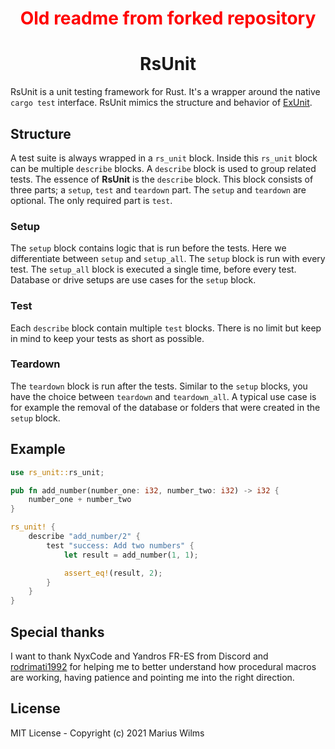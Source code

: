 <!-- markdownlint-disable MD033 MD041 -->

<div style="color:Red" align="center">

# Old readme from forked repository

</div>

<div align="center">

# RsUnit

</div>

RsUnit is a unit testing framework for Rust. It's a wrapper around the native `cargo test` interface. RsUnit mimics the structure and behavior of [ExUnit](https://hexdocs.pm/ex_unit/1.12/ExUnit.html).

## Structure

A test suite is always wrapped in a `rs_unit` block. Inside this `rs_unit` block can be multiple `describe` blocks. A `describe` block is used to group related tests. The essence of **RsUnit** is the `describe` block. This block consists of three parts; a `setup`, `test` and `teardown` part. The `setup` and `teardown` are optional. The only required part is `test`.

### Setup

The `setup` block contains logic that is run before the tests. Here we differentiate between `setup` and `setup_all`. The `setup` block is run with every test. The `setup_all` block is executed a single time, before every test. Database or drive setups are use cases for the `setup` block.

### Test

Each `describe` block contain multiple `test` blocks. There is no limit but keep in mind to keep your tests as short as possible.

### Teardown

The `teardown` block is run after the tests. Similar to the `setup` blocks, you have the choice between `teardown` and `teardown_all`. A typical use case is for example the removal of the database or folders that were created in the `setup` block.

## Example

```rust
use rs_unit::rs_unit;

pub fn add_number(number_one: i32, number_two: i32) -> i32 {
    number_one + number_two
}

rs_unit! {
    describe "add_number/2" {
        test "success: Add two numbers" {
            let result = add_number(1, 1);

            assert_eq!(result, 2);
        }
    }
}
```

## Special thanks

I want to thank NyxCode and Yandros FR-ES from Discord and [rodrimati1992](https://github.com/rodrimati1992/) for helping me to better understand how procedural macros are working, having patience and pointing me into the right direction.

## License

MIT License - Copyright (c) 2021 Marius Wilms
